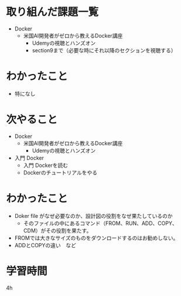 # 取り組んだ課題一覧
- Docker
    - 米国AI開発者がゼロから教えるDocker講座
        - Udemyの視聴とハンズオン
        - section9まで（必要な時にそれ以降のセクションを視聴する）

# わかったこと
- 特になし

# 次やること
- Docker
    - 米国AI開発者がゼロから教えるDocker講座
        - Udemyの視聴とハンズオン
- 入門 Docker
    - 入門 Dockerを読む
    - Dockerのチュートリアルをやる

# わかったこと
- Doker file がなぜ必要なのか、設計図の役割をなぜ果たしているのか
    - そのファイルの中にあるコマンド（FROM、RUN、ADD、COPY、CDM）がその役割を果たす。
- FROMでは大きなサイズのものをダウンロードするのはお勧めしない。
- ADDとCOPYの違い　など

# 学習時間
 4h